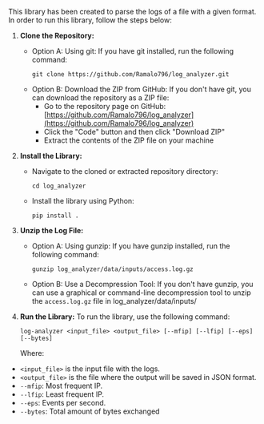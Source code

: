 This library has been created to parse the logs of a file with a given format. In order to run this library, follow the steps below:

1. **Clone the Repository:**
   - Option A: Using git:
     If you have git installed, run the following command:
     ```
     git clone https://github.com/Ramalo796/log_analyzer.git
     ```
   - Option B: Download the ZIP from GitHub:
   	If you don't have git, you can download the repository as a ZIP file:
		- Go to the repository page on GitHub: [https://github.com/Ramalo796/log_analyzer](https://github.com/Ramalo796/log_analyzer)
		- Click the "Code" button and then click "Download ZIP"
		- Extract the contents of the ZIP file on your machine


2. **Install the Library:**
   - Navigate to the cloned or extracted repository directory:
     ```
     cd log_analyzer
     ```
   - Install the library using Python:
     ```
     pip install .
     ```

3. **Unzip the Log File:**
   - Option A: Using gunzip:
     If you have gunzip installed, run the following command:
     ```
     gunzip log_analyzer/data/inputs/access.log.gz
     ```
   - Option B: Use a Decompression Tool:
     If you don't have gunzip, you can use a graphical or command-line decompression tool to unzip the `access.log.gz` file in log_analyzer/data/inputs/

4. **Run the Library:**
   To run the library, use the following command:
   ```
   log-analyzer <input_file> <output_file> [--mfip] [--lfip] [--eps] [--bytes]
   ```
   Where:
- `<input_file>` is the input file with the logs.
- `<output_file>` is the file where the output will be saved in JSON format.
- `--mfip`: Most frequent IP.
- `--lfip`: Least frequent IP.
- `--eps`: Events per second.
- `--bytes`: Total amount of bytes exchanged




